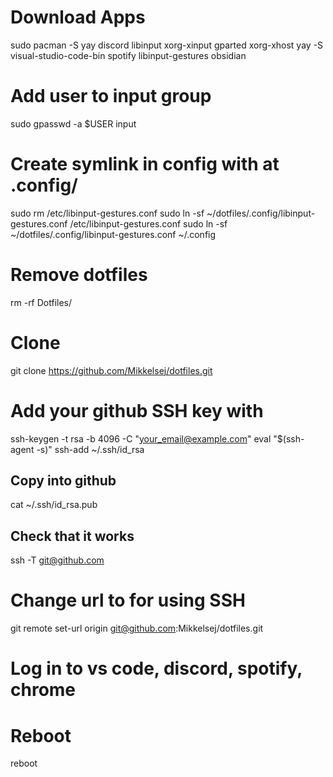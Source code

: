 # Download Apps
sudo pacman -S yay discord libinput xorg-xinput gparted xorg-xhost
yay -S visual-studio-code-bin spotify libinput-gestures obsidian

# Add user to input group
sudo gpasswd -a $USER input

# Create symlink in config with at .config/
sudo rm /etc/libinput-gestures.conf
sudo ln -sf ~/dotfiles/.config/libinput-gestures.conf /etc/libinput-gestures.conf
sudo ln -sf ~/dotfiles/.config/libinput-gestures.conf ~/.config

# Remove dotfiles
rm -rf Dotfiles/

# Clone
git clone https://github.com/Mikkelsej/dotfiles.git

# Add your github SSH key with
ssh-keygen -t rsa -b 4096 -C "your_email@example.com"
eval "$(ssh-agent -s)"
ssh-add ~/.ssh/id_rsa
## Copy into github
cat ~/.ssh/id_rsa.pub
## Check that it works
ssh -T git@github.com

# Change url to for using SSH
git remote set-url origin git@github.com:Mikkelsej/dotfiles.git

# Log in to vs code, discord, spotify, chrome

# Reboot
reboot
